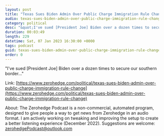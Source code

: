 ```yaml
---
layout: post
title: "Texas Sues Biden Admin Over Public Charge Immigration Rule Change"
audio: texas-sues-biden-admin-over-public-charge-immigration-rule-change-0
category: political
desc: "&quot;I've sued [President Joe] Biden over a dozen times to secure our southern border...&quot;"
duration: 00:03:49
length: 229
datetime: Sat, 07 Jan 2023 16:30:00 +0000
tags: podcast
guid: texas-sues-biden-admin-over-public-charge-immigration-rule-change-0
order: 0
---
```

&quot;I've sued [President Joe] Biden over a dozen times to secure our southern border...&quot;

Link: [https://www.zerohedge.com/political/texas-sues-biden-admin-over-public-charge-immigration-rule-change](https://www.zerohedge.com/political/texas-sues-biden-admin-over-public-charge-immigration-rule-change)

About: The Zerohedge Podcast is a non-commercial, automated program, designed to give people a way to get news from Zerohedge in an audio format.  I am actively working on tweaking and improving the setup to create a better listening experience (December 2022).  Suggestions are welcome: [zerohedgePodcast@outlook.com](mailto:zerohedgePodcast@outlook.com)